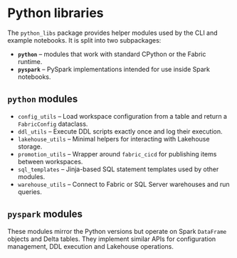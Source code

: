 # Python libraries

The `python_libs` package provides helper modules used by the CLI and example notebooks.
It is split into two subpackages:

- **`python`** – modules that work with standard CPython or the Fabric runtime.
- **`pyspark`** – PySpark implementations intended for use inside Spark notebooks.

## `python` modules

- `config_utils` – Load workspace configuration from a table and return a `FabricConfig` dataclass.
- `ddl_utils` – Execute DDL scripts exactly once and log their execution.
- `lakehouse_utils` – Minimal helpers for interacting with Lakehouse storage.
- `promotion_utils` – Wrapper around `fabric_cicd` for publishing items between workspaces.
- `sql_templates` – Jinja-based SQL statement templates used by other modules.
- `warehouse_utils` – Connect to Fabric or SQL Server warehouses and run queries.

## `pyspark` modules

These modules mirror the Python versions but operate on Spark `DataFrame` objects and Delta tables.
They implement similar APIs for configuration management, DDL execution and Lakehouse operations.
